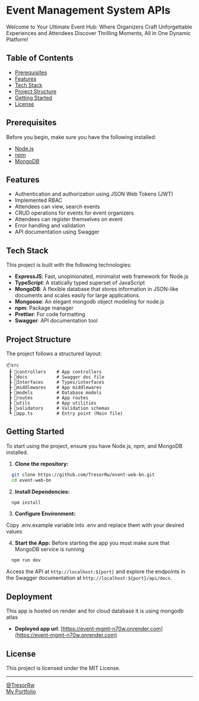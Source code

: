 # Event Management System APIs
Welcome to Your Ultimate Event Hub: Where Organizers Craft Unforgettable Experiences and Attendees Discover Thrilling Moments, All in One Dynamic Platform!

## Table of Contents
- [Prerequisites](#prerequisites)
- [Features](#features)
- [Tech Stack](#tech-stack)
- [Project Structure](#project-structure)
- [Getting Started](#getting-started)
- [License](#license)

## Prerequisites

Before you begin, make sure you have the following installed:

- [Node.js](https://nodejs.org/)
- [npm](https://www.npmjs.com/)
- [MongoDB](https://www.mongodb.com/)

## Features

- Authentication and authorization using JSON Web Tokens (JWT)
- Implemented RBAC
- Attendees can view, search events
- CRUD operations for events for event organizers
- Attendees can register themselves on event
- Error handling and validation
- API documentation using Swagger

## Tech Stack

This project is built with the following technologies:

- **ExpressJS**: Fast, unopinionated, minimalist web framework for Node.js
- **TypeScript**: A statically typed superset of JavaScript
- **MongoDB**: A flexible database that stores information in JSON-like documents and scales easily for large applications.
- **Mongoose**: An elegant mongodb object modeling for node.js
- **npm**: Package manager
- **Prettier**: For code formatting
- **Swagger**: API documentation tool

## Project Structure

The project follows a structured layout:

```
📦src
 ┣ 📂controllers    # App controllers
 ┣ 📂docs           # Swagger doc file
 ┣ 📂Interfaces     # Types/interfaces 
 ┣ 📂middlewares    # App middlewares
 ┣ 📂models         # Database models
 ┣ 📂routes         # App routes
 ┣ 📂utils          # App utilities
 ┣ 📂validators     # Validation schemas
 ┗ 📜app.ts         # Entry point (Main file)
```

## Getting Started

To start using the project, ensure you have Node.js, npm, and MongoDB installed.

1. **Clone the repository:**

```bash
  git clone https://github.com/TresorRw/event-web-bn.git
  cd event-web-bn
```

2. **Install Dependencies:**

```bash
  npm install
```

3. **Configure Environment:**

  Copy .env.example variable into .env and replace them with your desired values 

4. **Start the App:**
Before starting the app you must make sure that MongoDB service is running

```bash
  npm run dev
```

Access the API at `http://localhost:${port}` and explore the endpoints in the Swagger documentation at `http://localhost:${port}/api/docs`.

## Deployment
This app is hosted on render and for cloud database it is using mongodb atlas
- **Deployed app url**: [https://event-mgmt-n70w.onrender.com](https://event-mgmt-n70w.onrender.com)

## License
This project is licensed under the MIT License.

---
[@TresorRw](https://github.com/TresorRw) <br />
[My Portfolio](https://catresor.vercel.app)